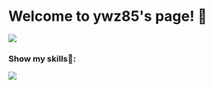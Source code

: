 # Welcome to ywz85's page! 👋
<!-- ![](https://github-readme-stats.vercel.app/api?username=ywz85&theme=dark) -->
<!-- [![tree's GitHub stats](https://github-readme-stats.vercel.app/api?username=ywz85&hide=contribs,prs&show_icons=true&theme=radical)](https://github.com/anuraghazra/github-readme-stats)
[![Top Langs](https://github-readme-stats.vercel.app/api/top-langs/?username=anuraghazra&layout=compact)](https://github.com/anuraghazra/github-readme-stats) -->

<!-- ![](http://antzuhl.cn:4000/get/@ywz85) -->
![](http://antzuhl.cn:4000/get/@ywz85)


### Show my skills💾:
![](https://img.shields.io/badge/-JavaScript-e5cd0c?style=flat-square&logo=JavaScript&labelColor=f7df1e&logoColor=000)




